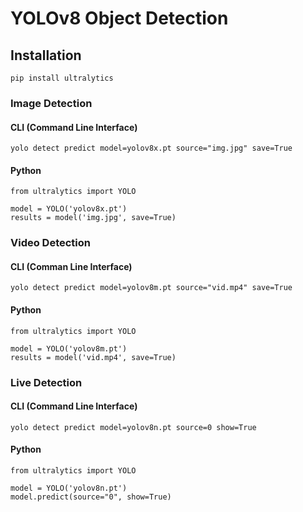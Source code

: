 # YOLOv8 Object Detection

## Installation


```pip install ultralytics```

### Image Detection

#### CLI (Command Line Interface)

```yolo detect predict model=yolov8x.pt source="img.jpg" save=True```

#### Python

```
from ultralytics import YOLO

model = YOLO('yolov8x.pt')
results = model('img.jpg', save=True)
```

### Video Detection

#### CLI (Comman Line Interface)

```yolo detect predict model=yolov8m.pt source="vid.mp4" save=True```

#### Python

```
from ultralytics import YOLO

model = YOLO('yolov8m.pt')
results = model('vid.mp4', save=True)
```

### Live Detection

#### CLI (Command Line Interface)

```yolo detect predict model=yolov8n.pt source=0 show=True```

#### Python

```
from ultralytics import YOLO

model = YOLO('yolov8n.pt')
model.predict(source="0", show=True)
```

